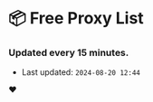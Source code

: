 # :package: Free Proxy List
### Updated every 15 minutes.

- Last updated: `2024-08-20 12:44`

:heart:
